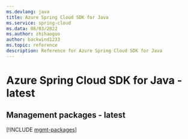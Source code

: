 ```yaml
---
ms.devlang: java
title: Azure Spring Cloud SDK for Java
ms.service: spring-cloud
ms.data: 08/03/2022
ms.author: zhihaoguo
author: backwind1233
ms.topic: reference
description: Reference for Azure Spring Cloud SDK for Java
---
```

# Azure Spring Cloud SDK for Java - latest

## Management packages - latest
[!INCLUDE [mgmt-packages](spring-cloud-mgmt-index.md)]
